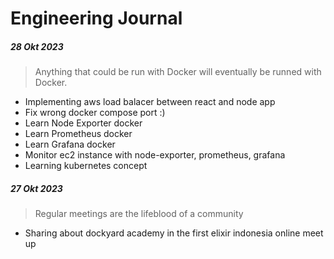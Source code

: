 # Engineering Journal

##### 28 Okt 2023

> Anything that could be run with Docker will eventually be runned with Docker.

- Implementing aws load balacer between react and node app
- Fix wrong docker compose port :)
- Learn Node Exporter docker
- Learn Prometheus docker
- Learn Grafana docker
- Monitor ec2 instance with node-exporter, prometheus, grafana
- Learning kubernetes concept

##### 27 Okt 2023

> Regular meetings are the lifeblood of a community

- Sharing about dockyard academy in the first elixir indonesia online meet up
